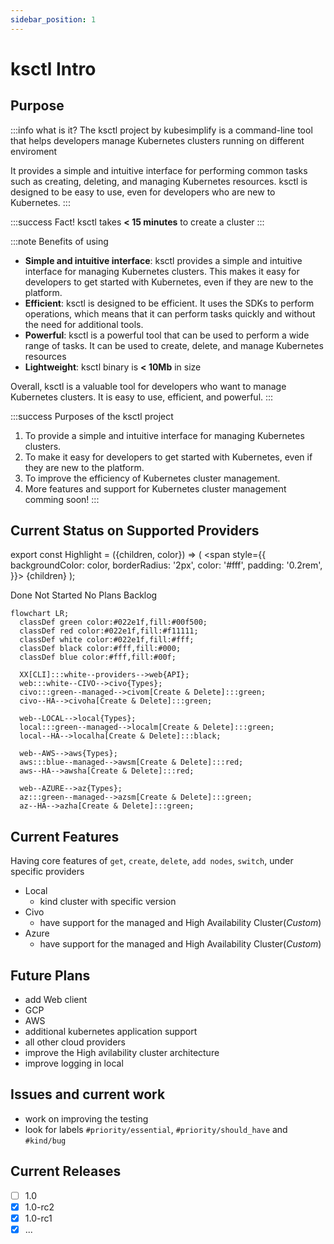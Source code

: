 ```yaml
---
sidebar_position: 1
---
```


# ksctl Intro

## Purpose
:::info what is it?
The ksctl project by kubesimplify is a command-line tool that helps developers manage Kubernetes clusters running on different enviroment

It provides a simple and intuitive interface for performing common tasks such as creating, deleting, and managing Kubernetes resources. ksctl is designed to be easy to use, even for developers who are new to Kubernetes.
:::

:::success Fact!
ksctl takes **< 15 minutes** to create a cluster
:::

:::note Benefits of using

- **Simple and intuitive interface**: ksctl provides a simple and intuitive interface for managing Kubernetes clusters. This makes it easy for developers to get started with Kubernetes, even if they are new to the platform.
- **Efficient**: ksctl is designed to be efficient. It uses the SDKs to perform operations, which means that it can perform tasks quickly and without the need for additional tools.
- **Powerful**: ksctl is a powerful tool that can be used to perform a wide range of tasks. It can be used to create, delete, and manage Kubernetes resources
- **Lightweight**: ksctl binary is **< 10Mb** in size

Overall, ksctl is a valuable tool for developers who want to manage Kubernetes clusters. It is easy to use, efficient, and powerful.
:::


:::success Purposes of the ksctl project

1. To provide a simple and intuitive interface for managing Kubernetes clusters.
2. To make it easy for developers to get started with Kubernetes, even if they are new to the platform.
3. To improve the efficiency of Kubernetes cluster management.
4. More features and support for Kubernetes cluster management comming soon!
:::


## Current Status on Supported Providers

export const Highlight = ({children, color}) => (
  <span
    style={{
      backgroundColor: color,
      borderRadius: '2px',
      color: '#fff',
      padding: '0.2rem',
    }}>
    {children}
  </span>
);

<Highlight color="green">Done</Highlight> <Highlight color="red">Not Started</Highlight> <Highlight color="black">No Plans</Highlight> <Highlight color="blue">Backlog</Highlight>


```mermaid
flowchart LR;
  classDef green color:#022e1f,fill:#00f500;
  classDef red color:#022e1f,fill:#f11111;
  classDef white color:#022e1f,fill:#fff;
  classDef black color:#fff,fill:#000;
  classDef blue color:#fff,fill:#00f;

  XX[CLI]:::white--providers-->web{API};
  web:::white--CIVO-->civo{Types};
  civo:::green--managed-->civom[Create & Delete]:::green;
  civo--HA-->civoha[Create & Delete]:::green;

  web--LOCAL-->local{Types};
  local:::green--managed-->localm[Create & Delete]:::green;
  local--HA-->localha[Create & Delete]:::black;

  web--AWS-->aws{Types};
  aws:::blue--managed-->awsm[Create & Delete]:::red;
  aws--HA-->awsha[Create & Delete]:::red;

  web--AZURE-->az{Types};
  az:::green--managed-->azsm[Create & Delete]:::green;
  az--HA-->azha[Create & Delete]:::green;

```

## Current Features

Having core features of `get`, `create`, `delete`, `add nodes`, `switch`, under specific providers

- Local
    - kind cluster with specific version
- Civo
    - have support for the managed and High Availability Cluster(_Custom_)
- Azure
    - have support for the managed and High Availability Cluster(_Custom_)

## Future Plans
- add Web client
- GCP
- AWS
- additional kubernetes application support
- all other cloud providers
- improve the High avilability cluster architecture
- improve logging in local


## Issues and current work
- work on improving the testing
- look for labels `#priority/essential`, `#priority/should_have` and `#kind/bug`

## Current Releases

- [ ] 1.0
- [x] 1.0-rc2
- [x] 1.0-rc1
- [x] ...
